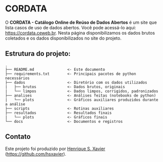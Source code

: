 # CORDATA

O **CORDATA - Catálogo Online de Reúso de Dados Abertos** é um site que lista casos de uso de dados abertos. Você pode acessá-lo aqui:
<https://cordata.ceweb.br>. Nesta página disponibilizamos os dados brutos coletados e os dados disponibilizados no site do projeto.

## Estrutura do projeto:

    .
    ├── README.md               <- Este documento
    ├── requirements.txt        <- Principais pacotes de python necessários
    ├── dados                   <- Diretório com os dados utilizados
    |   ├── brutos              <- Dados brutos, originais
    |   └── limpos              <- Dados limpos, corrigidos, padronizados
    ├── analises                <- Análises feitas (notebooks de python)
    |   └── plots               <- Gráficos auxiliares produzidos durante a análise
    ├── scripts                 <- Rotinas auxiliares
    ├── resultados              <- Resultados finais
    |   └── plots               <- Gráficos finais
    └── docs                    <- Documentos e registros


## Contato

Este projeto foi produzido por [Henrique S. Xavier](http://henriquexavier.net) (<https://github.com/hsxavier>).
